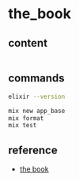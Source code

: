 # the_book

## content

```
```

## commands

```bash
elixir --version

mix new app_base
mix format
mix test
```



## reference

- [the book](https://hexdocs.pm/elixir/introduction.html)